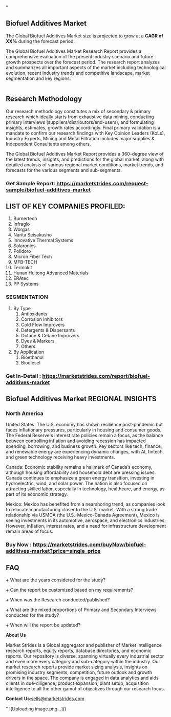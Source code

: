 "<h2>Biofuel Additives Market</h2>
<p>The Global Biofuel Additives Market size is projected to grow at a <strong>CAGR of XX%</strong> during the forecast period.</p>
<p>The Global Biofuel Additives Market Research Report provides a comprehensive evaluation of the present industry scenario and future growth prospects over the forecast period. The research report analyzes and summarizes all important aspects of the market including technological evolution, recent industry trends and competitive landscape, market segmentation and key regions.</p>
<p><img style=""width: 100%;"" src=""https://marketstrides.com//uploads/images/marketstrides-051.png"" alt=""Biofuel Additives Market Report Analysis"" /></p>
<h2>Research Methodology</h2>
<p>Our research methodology constitutes a mix of secondary &amp; primary research which ideally starts from exhaustive data mining, conducting primary interviews (suppliers/distributors/end-users), and formulating insights, estimates, growth rates accordingly. Final primary validation is a mandate to confirm our research findings with Key Opinion Leaders (KoLs), Industry Experts, Mining and Metal Filtration includes major supplies &amp; Independent Consultants among others.</p>
<p>The Global Biofuel Additives Market Report provides a 360-degree view of the latest trends, insights, and predictions for the global market, along with detailed analysis of various regional market conditions, market trends, and forecasts for the various segments and sub-segments.</p>
<h3><strong>Get Sample Report: <a href=
https://marketstrides.com/request-sample/biofuel-additives-market>https://marketstrides.com/request-sample/biofuel-additives-market</a></strong></h3>
<h2>LIST OF KEY COMPANIES PROFILED:</h2>
<p><ol><li>Burnertech</li><li>Infraglo</li><li>Worgas</li><li>Narita Seisakusho</li><li>Innovative Thermal Systems</li><li>Solaronics</li><li>Polidoro</li><li>Micron Fiber Tech</li><li>MFB-TECH</li><li>Termokit</li><li>Hunan Huitong Advanced Materials</li><li>ERAtec</li><li>PP Systems</li></ol></p>
<h3>SEGMENTATION</h3>
<p><ol><li>By Type<ol><li>Antioxidants</li><li>Corrosion Inhibitors</li><li>Cold Flow Improvers</li><li>Detergents & Dispersants</li><li>Octane & Cetane Improvers</li><li>Dyes & Markers</li><li>Others</li></ol></li><li>By Application<ol><li>Bioethanol</li><li>Biodiesel</li></ol></li></ol></p>
<h3><strong>Get In-Detail : <a href=https://marketstrides.com/report/biofuel-additives-market>https://marketstrides.com/report/biofuel-additives-market</a></strong></h3>
<h2>Biofuel Additives Market REGIONAL INSIGHTS</h2>
<h3>North America</h3>
<p>United States: The U.S. economy has shown resilience post-pandemic but faces inflationary pressures, particularly in housing and consumer goods. The Federal Reserve's interest rate policies remain a focus, as the balance between controlling inflation and avoiding recession has impacted spending, borrowing, and business growth. Key sectors like tech, finance, and renewable energy are experiencing dynamic changes, with AI, fintech, and green technology receiving heavy investments.</p>
<p>Canada: Economic stability remains a hallmark of Canada’s economy, although housing affordability and household debt are pressing issues. Canada continues to emphasize a green energy transition, investing in hydroelectric, wind, and solar power. The nation is also focused on attracting skilled labor, especially in technology, healthcare, and energy, as part of its economic strategy.</p>
<p>Mexico: Mexico has benefited from a nearshoring trend, as companies look to relocate manufacturing closer to the U.S. market. With a strong trade relationship via USMCA (the U.S.-Mexico-Canada Agreement), Mexico is seeing investments in its automotive, aerospace, and electronics industries. However, inflation, interest rates, and a need for infrastructure development remain areas of focus.</p>
<h3><strong>Buy Now : <a href=https://marketstrides.com/buyNow/biofuel-additives-market?price=single_price>https://marketstrides.com/buyNow/biofuel-additives-market?price=single_price</a></strong></h3>
<h2>FAQ</h2>
<p>+ What are the years considered for the study?</p>
<p>+ Can the report be customized based on my requirements?</p>
<p>+ When was the Research conducted/published?</p>
<p>+ What are the mixed proportions of Primary and Secondary Interviews conducted for the study?</p>
<p>+ When will the report be updated?</p>
<p>𝐀𝐛𝐨𝐮𝐭 𝐔𝐬</p>
<p>Market Strides is a Global aggregator and publisher of Market intelligence research reports, equity reports, database directories, and economic reports. Our repository is diverse, spanning virtually every industrial sector and even more every category and sub-category within the industry. Our market research reports provide market sizing analysis, insights on promising industry segments, competition, future outlook and growth drivers in the space. The company is engaged in data analytics and aids clients in due-diligence, product expansion, plant setup, acquisition intelligence to all the other gamut of objectives through our research focus.</p>
<p>𝐂𝐨𝐧𝐭𝐚𝐜𝐭 𝐔𝐬:<a href=mailto:sells@marketstrides.com>sells@marketstrides.com</a></p>"
![Uploading image.png…]()
